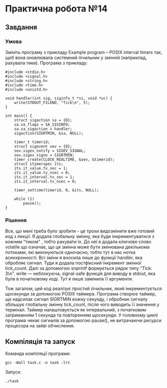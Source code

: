 # Практична робота №14
## Завдання 
### Умова
Змініть програму з прикладу Example program – POSIX interval timers так, щоб вона оновлювала системний лічильник у змінній (наприклад, рахувала тики).
Програма з прикладу:
```
#include <stdio.h>
#include <signal.h>
#include <string.h>
#include <time.h>
#include <unistd.h>

void handler(int sig, siginfo_t *si, void *uc) {
    write(STDOUT_FILENO, "Tick\n", 5);
}

int main() {
    struct sigaction sa = {0};
    sa.sa_flags = SA_SIGINFO;
    sa.sa_sigaction = handler;
    sigaction(SIGRTMIN, &sa, NULL);

    timer_t timerid;
    struct sigevent sev = {0};
    sev.sigev_notify = SIGEV_SIGNAL;
    sev.sigev_signo = SIGRTMIN;
    timer_create(CLOCK_REALTIME, &sev, &timerid);
    struct itimerspec its;
    its.it_value.tv_sec = 1;
    its.it_value.tv_nsec = 0;
    its.it_interval.tv_sec = 1;
    its.it_interval.tv_nsec = 0;

    timer_settime(timerid, 0, &its, NULL);

    while (1)
        pause();
}

```
### Рішення
Все, що мені треба було зробити - це трохи видозмінити вже готовий код з лекції. 
Я додала глобальну змінну, яка буде інкрементуватися з кожним "тиком" , тобто рахувати їх.
До неї я додала ключове слово volatile що означає, що ця змінна може бути змінювана декількома потоками, які виконуються одночасно, тобто тут в нас нотка асинхронності.
Всі зміни я вносила лише до функції handler, яка обробляє сигнал. 
Туди я додала постфіксний інкремент змінної tick_count. Далі за допомогою snprintf формується рядок типу "Tick: 3\n".
write — неблокуюча, signal-safe функція для виводу в stdout, яка була в початковому коді. Тут я лише замінила її аргументи.

Тож загалом, цей код реалізує простий лічильник, який інкрементується щосекунди за допомогою POSIX таймера. Програма створює таймер, що надсилає сигнал SIGRTMIN кожну секунду, і обробник сигналу збільшує глобальну змінну tick_count, після чого виводить її значення у термінал. Таймер налаштовується як інтервальний, з початковим затриманням 1 секунда та повторенням щосекунди. У головному циклі програма чекає сигналів за допомогою pause(), не витрачаючи ресурси процесора на зайві обчислення.

## Компіляція та запуск
Команда компіляції програми:
```
gcc -Wall task.c -o task -lrt
```

Запуск:
```
./task
```
